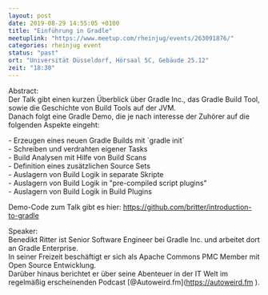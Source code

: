 ```yaml
---
layout: post
date: 2019-08-29 14:55:05 +0100
title: "Einführung in Gradle"
meetuplink: "https://www.meetup.com/rheinjug/events/263091876/"
categories: rheinjug event
status: "past"
ort: "Universität Düsseldorf, Hörsaal 5C, Gebäude 25.12"
zeit: "18:30"
---
```

<p>Abstract:<br/>Der Talk gibt einen kurzen Überblick über Gradle Inc., das Gradle Build Tool, sowie die Geschichte von Build Tools auf der JVM.<br/>Danach folgt eine Gradle Demo, die je nach interesse der Zuhörer auf die folgenden Aspekte eingeht:</p> <p>- Erzeugen eines neuen Gradle Builds mit `gradle init`<br/>- Schreiben und verdrahten eigener Tasks<br/>- Build Analysen mit Hilfe von Build Scans<br/>- Definition eines zusätzlichen Source Sets<br/>- Auslagern von Build Logik in separate Skripte<br/>- Auslagern von Build Logik in "pre-compiled script plugins"<br/>- Auslagern von Build Logik in Build Plugins</p> <p>Demo-Code zum Talk gibt es hier: <a href="https://github.com/britter/introduction-to-gradle" class="linkified">https://github.com/britter/introduction-to-gradle</a></p> <p>Speaker:<br/>Benedikt Ritter ist Senior Software Engineer bei Gradle Inc. und arbeitet dort an Gradle Enterprise.<br/>In seiner Freizeit beschäftigt er sich als Apache Commons PMC Member mit Open Source Entwicklung.<br/>Darüber hinaus berichtet er über seine Abenteuer in der IT Welt im regelmäßig erscheinenden Podcast [@Autoweird.fm](<a href="https://autoweird.fm" class="linkified">https://autoweird.fm</a> ).</p> 
